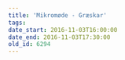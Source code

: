 ```yaml
---
title: 'Mikromøde - Græskar'
tags:
date_start: 2016-11-03T16:00:00
date_end: 2016-11-03T17:30:00
old_id: 6294
---
```

